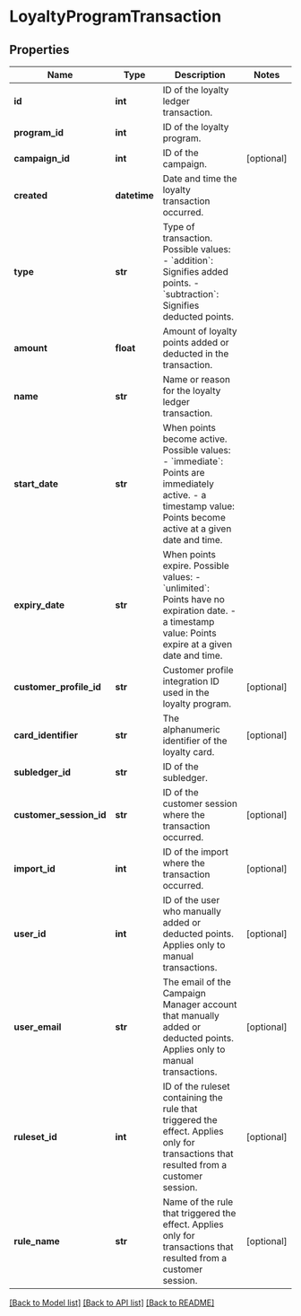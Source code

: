 # LoyaltyProgramTransaction

## Properties
Name | Type | Description | Notes
------------ | ------------- | ------------- | -------------
**id** | **int** | ID of the loyalty ledger transaction. | 
**program_id** | **int** | ID of the loyalty program. | 
**campaign_id** | **int** | ID of the campaign. | [optional] 
**created** | **datetime** | Date and time the loyalty transaction occurred. | 
**type** | **str** | Type of transaction. Possible values:   - &#x60;addition&#x60;: Signifies added points.   - &#x60;subtraction&#x60;: Signifies deducted points.  | 
**amount** | **float** | Amount of loyalty points added or deducted in the transaction. | 
**name** | **str** | Name or reason for the loyalty ledger transaction. | 
**start_date** | **str** | When points become active. Possible values:   - &#x60;immediate&#x60;: Points are immediately active.   - a timestamp value: Points become active at a given date and time.  | 
**expiry_date** | **str** | When points expire. Possible values:   - &#x60;unlimited&#x60;: Points have no expiration date.   - a timestamp value: Points expire at a given date and time.  | 
**customer_profile_id** | **str** | Customer profile integration ID used in the loyalty program. | [optional] 
**card_identifier** | **str** | The alphanumeric identifier of the loyalty card.  | [optional] 
**subledger_id** | **str** | ID of the subledger. | 
**customer_session_id** | **str** | ID of the customer session where the transaction occurred. | [optional] 
**import_id** | **int** | ID of the import where the transaction occurred. | [optional] 
**user_id** | **int** | ID of the user who manually added or deducted points. Applies only to manual transactions. | [optional] 
**user_email** | **str** | The email of the Campaign Manager account that manually added or deducted points. Applies only to manual transactions. | [optional] 
**ruleset_id** | **int** | ID of the ruleset containing the rule that triggered the effect. Applies only for transactions that resulted from a customer session. | [optional] 
**rule_name** | **str** | Name of the rule that triggered the effect. Applies only for transactions that resulted from a customer session. | [optional] 

[[Back to Model list]](../README.md#documentation-for-models) [[Back to API list]](../README.md#documentation-for-api-endpoints) [[Back to README]](../README.md)


